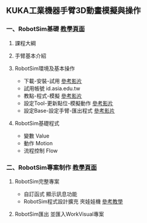 ## KUKA工業機器手臂3D動畫模擬與操作


### 一、RobotSim基礎 [教學頁面](./1RobotSimBasic.html) 
1.  課程大綱
2.  手臂基本介紹
3.  RobotSim環境及基本操作
    -   下載-安裝-試用  [參考影片](https://www.youtube.com/watch?v=xv4v_fOwAC0&index=20&list=PLYLTPJkULAAZZuNW2s2tX-KWQOus7sAAo)
    - 試用帳號 id.asia.edu.tw
    - 教點-程式-模擬  [參考影片](https://www.youtube.com/watch?v=4Gk7K88B10c&index=21&list=PLYLTPJkULAAZZuNW2s2tX-KWQOus7sAAo)
    - 設定Tool-更新點位-模擬動作  [參考影片](https://www.youtube.com/watch?v=NLA6A_qWDgs&index=22&list=PLYLTPJkULAAZZuNW2s2tX-KWQOus7sAAo)
    - 設定Base-設定手臂-匯出程式  [參考影片](https://www.youtube.com/watch?v=izkk5MW-FeY&index=23&list=PLYLTPJkULAAZZuNW2s2tX-KWQOus7sAAo)

4.  RobotSim基礎程式
    - 變數 Value
    - 動作 Motion
    - 流程控制 Flow

### 二、RobotSim專案制作 [教學頁面](./2RobotSimProject.html) 

1.  RobotSim完整專案
    - 自訂函式 顯示訊息功能
    - RobotSim程式設計擴充 夾娃娃機  [參考教學](https://yazelin.github.io/cnu2018-RobotSim/)

2.  RobotSim匯出 並匯入WorkVisual專案
<!--stackedit_data:
eyJoaXN0b3J5IjpbLTEzNTk5ODU2ODksLTE1Mzk0NDYxODNdfQ
==
-->